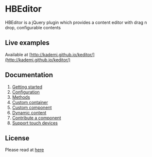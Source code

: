 # HBEditor
HBEditor is a jQuery plugin which provides a content editor with drag n drop, configurable contents
  
## Live examples
Available at [http://kademi.github.io/keditor/](http://kademi.github.io/keditor/)
  
## Documentation
1. [Getting started](./docs/getting_started.md)
1. [Configuration](./docs/configuration.md)
1. [Methods](./docs/methods.md)
1. [Custom container](./docs/custom_container.md)
1. [Custom component](./docs/custom_component.md)
1. [Dynamic content](./docs/dynamic_content.md)
1. [Contribute a component](./docs/contribute_a_component.md)
1. [Support touch devices](./docs/support_touch_devices.md)

## License
Please read at [here](./LICENSE.md)
